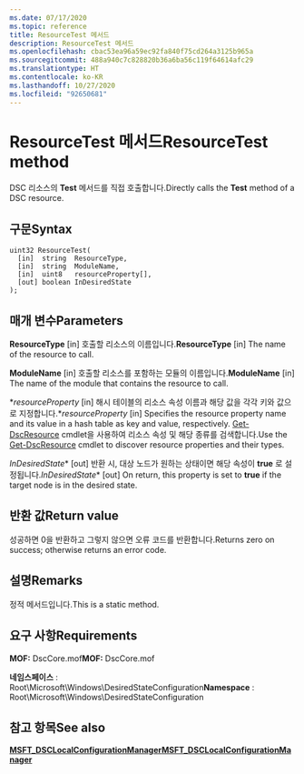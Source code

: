 ```yaml
---
ms.date: 07/17/2020
ms.topic: reference
title: ResourceTest 메서드
description: ResourceTest 메서드
ms.openlocfilehash: cbac53ea96a59ec92fa840f75cd264a3125b965a
ms.sourcegitcommit: 488a940c7c828820b36a6ba56c119f64614afc29
ms.translationtype: HT
ms.contentlocale: ko-KR
ms.lasthandoff: 10/27/2020
ms.locfileid: "92650681"
---
```

# <a name="resourcetest-method"></a><span data-ttu-id="dcd90-103">ResourceTest 메서드</span><span class="sxs-lookup"><span data-stu-id="dcd90-103">ResourceTest method</span></span>

<span data-ttu-id="dcd90-104">DSC 리소스의 **Test** 메서드를 직접 호출합니다.</span><span class="sxs-lookup"><span data-stu-id="dcd90-104">Directly calls the **Test** method of a DSC resource.</span></span>

## <a name="syntax"></a><span data-ttu-id="dcd90-105">구문</span><span class="sxs-lookup"><span data-stu-id="dcd90-105">Syntax</span></span>

```mof
uint32 ResourceTest(
  [in]  string  ResourceType,
  [in]  string  ModuleName,
  [in]  uint8   resourceProperty[],
  [out] boolean InDesiredState
);
```

## <a name="parameters"></a><span data-ttu-id="dcd90-106">매개 변수</span><span class="sxs-lookup"><span data-stu-id="dcd90-106">Parameters</span></span>

<span data-ttu-id="dcd90-107">**ResourceType** \[in\] 호출할 리소스의 이름입니다.</span><span class="sxs-lookup"><span data-stu-id="dcd90-107">**ResourceType** \[in\] The name of the resource to call.</span></span>

<span data-ttu-id="dcd90-108">**ModuleName** \[in\] 호출할 리소스를 포함하는 모듈의 이름입니다.</span><span class="sxs-lookup"><span data-stu-id="dcd90-108">**ModuleName** \[in\] The name of the module that contains the resource to call.</span></span>

<span data-ttu-id="dcd90-109">\**_resourceProperty_* \[in\] 해시 테이블의 리소스 속성 이름과 해당 값을 각각 키와 값으로 지정합니다.</span><span class="sxs-lookup"><span data-stu-id="dcd90-109">\**_resourceProperty_* \[in\] Specifies the resource property name and its value in a hash table as key and value, respectively.</span></span> <span data-ttu-id="dcd90-110">[Get-DscResource](/powershell/module/PSDesiredStateConfiguration/Get-DscResource) cmdlet을 사용하여 리소스 속성 및 해당 종류를 검색합니다.</span><span class="sxs-lookup"><span data-stu-id="dcd90-110">Use the [Get-DscResource](/powershell/module/PSDesiredStateConfiguration/Get-DscResource) cmdlet to discover resource properties and their types.</span></span>

<span data-ttu-id="dcd90-111">*InDesiredState*\* \[out\] 반환 시, 대상 노드가 원하는 상태이면 해당 속성이 **true** 로 설정됩니다.</span><span class="sxs-lookup"><span data-stu-id="dcd90-111">*InDesiredState*\* \[out\] On return, this property is set to **true** if the target node is in the desired state.</span></span>

## <a name="return-value"></a><span data-ttu-id="dcd90-112">반환 값</span><span class="sxs-lookup"><span data-stu-id="dcd90-112">Return value</span></span>

<span data-ttu-id="dcd90-113">성공하면 0을 반환하고 그렇지 않으면 오류 코드를 반환합니다.</span><span class="sxs-lookup"><span data-stu-id="dcd90-113">Returns zero on success; otherwise returns an error code.</span></span>

## <a name="remarks"></a><span data-ttu-id="dcd90-114">설명</span><span class="sxs-lookup"><span data-stu-id="dcd90-114">Remarks</span></span>

<span data-ttu-id="dcd90-115">정적 메서드입니다.</span><span class="sxs-lookup"><span data-stu-id="dcd90-115">This is a static method.</span></span>

## <a name="requirements"></a><span data-ttu-id="dcd90-116">요구 사항</span><span class="sxs-lookup"><span data-stu-id="dcd90-116">Requirements</span></span>

<span data-ttu-id="dcd90-117">**MOF:** DscCore.mof</span><span class="sxs-lookup"><span data-stu-id="dcd90-117">**MOF:** DscCore.mof</span></span>

<span data-ttu-id="dcd90-118">**네임스페이스** : Root\Microsoft\Windows\DesiredStateConfiguration</span><span class="sxs-lookup"><span data-stu-id="dcd90-118">**Namespace** : Root\Microsoft\Windows\DesiredStateConfiguration</span></span>

## <a name="see-also"></a><span data-ttu-id="dcd90-119">참고 항목</span><span class="sxs-lookup"><span data-stu-id="dcd90-119">See also</span></span>

[<span data-ttu-id="dcd90-120">**MSFT_DSCLocalConfigurationManager**</span><span class="sxs-lookup"><span data-stu-id="dcd90-120">**MSFT_DSCLocalConfigurationManager**</span></span>](msft-dsclocalconfigurationmanager.md)

